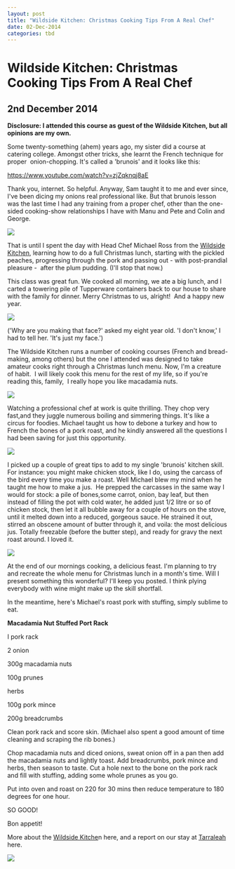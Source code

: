 ```yaml
---
layout: post
title: "Wildside Kitchen: Christmas Cooking Tips From A Real Chef"
date: 02-Dec-2014
categories: tbd
---
```


# Wildside Kitchen: Christmas Cooking Tips From A Real Chef

## 2nd December 2014

**Disclosure: I attended this course as guest of the Wildside Kitchen,   but all opinions are my own.**

Some twenty-something (ahem) years ago,   my sister did a course at catering college. Amongst other tricks,   she learnt the French technique for proper  onion-chopping. It's called a 'brunois' and it looks like this:

https://www.youtube.com/watch?v=zjZqknqj8aE

Thank you, internet. So helpful. Anyway, Sam taught it to me and ever since, I've been dicing my onions real professional like. But that brunois lesson was the last time I had any training from a proper chef, other than the one-sided cooking-show relationships I have with Manu and Pete and Colin and George.

<img class="photo-horiz" src="http://img2.owned.com/media/images/1/7/4/5/17451/if_women_watched_cooking_shows_like_men_watch_sports_540.jpeg" />

That is until I spent the day with Head Chef Michael Ross from the <a href="http://www.wildsidekitchen.com.au/">Wildside Kitchen</a>, learning how to do a full Christmas lunch, starting with the pickled peaches, progressing through the pork and passing out - with post-prandial pleasure -  after the plum pudding. (I'll stop that now.)

This class was great fun. We cooked all morning, we ate a big lunch, and I carted a towering pile of Tupperware containers back to our house to share with the family for dinner. Merry Christmas to us, alright!  And a happy new year.

<img class="photo-horiz" src="/images/2014/12/DSC_1681-e1417515355863-576x1024.jpg" />

('Why are you making that face?' asked my eight year old. 'I don't know,' I had to tell her. 'It's just my face.')

The Wildside Kitchen runs a number of cooking courses (French and bread-making, among others) but the one I attended was designed to take amateur cooks right through a Christmas lunch menu. Now, I'm a creature of habit.  I will likely cook this menu for the rest of my life, so if you're reading this, family,  I really hope you like macadamia nuts.

<img class="photo-horiz" src="/images/2014/12/DSC_1703-e1417515315814-576x1024.jpg" />

Watching a professional chef at work is quite thrilling. They chop very fast,and they juggle numerous boiling and simmering things. It's like a circus for foodies. Michael taught us how to debone a turkey and how to French the bones of a pork roast, and he kindly answered all the questions I had been saving for just this opportunity.

<img class="photo-horiz" src="/images/2014/12/DSC_16481-e1417515614509-576x1024.jpg" />

I picked up a couple of great tips to add to my single 'brunois' kitchen skill. For instance: you might make chicken stock, like I do, using the carcass of the bird every time you make a roast. Well Michael blew my mind when he taught me how to make a jus.  He prepped the carcasses in the same way I would for stock: a pile of bones,some carrot, onion, bay leaf, but then instead of filling the pot with cold water, he added just 1/2 litre or so of chicken stock, then let it all bubble away for a couple of hours on the stove, until it melted down into a reduced, gorgeous sauce. He strained it out, stirred an obscene amount of butter through it, and voila: the most delicious jus. Totally freezable (before the butter step), and ready for gravy the next roast around. I loved it.

<img class="photo-horiz" src="/images/2014/12/DSC_1703-e1417515315814-576x1024.jpg" />

At the end of our mornings cooking, a delicious feast. I'm planning to try and recreate the whole menu for Christmas lunch in a month's time. Will I present something this wonderful? I'll keep you posted. I think plying everybody with wine might make up the skill shortfall.

In the meantime, here's Michael's roast pork with stuffing, simply sublime to eat.

**Macadamia Nut Stuffed Port Rack**

I pork rack

2 onion

300g macadamia nuts

100g prunes

herbs

100g pork mince

200g breadcrumbs

Clean pork rack and score skin. (Michael also spent a good amount of time cleaning and scraping the rib bones.)

Chop macadamia nuts and diced onions, sweat onion off in a pan then add the macadamia nuts and lightly toast. Add breadcrumbs, pork mince and herbs, then season to taste. Cut a hole next to the bone on the pork rack and fill with stuffing, adding some whole prunes as you go.

Put into oven and roast on 220 for 30 mins then reduce temperature to 180 degrees for one hour.

SO GOOD!

Bon appetit!

More about the <a href="http://www.wildsidekitchen.com.au/">Wildside Kitche</a>n here, and a report on our stay at <a href="http://mogantosh.com/i-left-my-heart-in-tarraleah-wait-no-i-mean-my-husbands-underpants/">Tarraleah </a>here.

<img class="photo-horiz" src="/images/2014/12/DSC_1715-e1417515206125-576x1024.jpg" />

 

 
